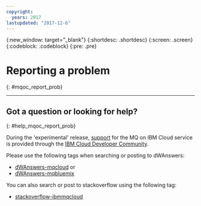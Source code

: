 ```yaml
---
copyright:
  years: 2017
lastupdated: "2017-12-6"
---
```


{:new_window: target="_blank"}
{:shortdesc: .shortdesc}
{:screen: .screen}
{:codeblock: .codeblock}
{:pre: .pre}

# Reporting a problem
{: #mqoc_report_prob}

---

## Got a question or looking for help?
{: #help_mqoc_report_prob}

During the 'experimental' release, [support](https://console.bluemix.net/docs/services/index.html#experimental_services) for the MQ on IBM Cloud service is provided through the [IBM Cloud Developer Community](https://developer.ibm.com/bluemix/support/).

Please use the following tags when searching or posting to dWAnswers:
 * [dWAnswers-mqcloud](https://developer.ibm.com/answers/topics/mqcloud) or
 * [dWAnswers-mqbluemix](https://developer.ibm.com/answers/topics/mqbluemix)

You can also search or post to stackoverflow using the following tag:
 * [stackoverflow-ibmmqcloud](https://stackoverflow.com/questions/tagged/ibmmqcloud)
